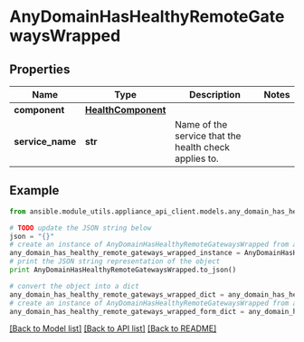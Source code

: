 # AnyDomainHasHealthyRemoteGatewaysWrapped


## Properties
Name | Type | Description | Notes
------------ | ------------- | ------------- | -------------
**component** | [**HealthComponent**](HealthComponent.md) |  | 
**service_name** | **str** | Name of the service that the health check applies to. | 

## Example

```python
from ansible.module_utils.appliance_api_client.models.any_domain_has_healthy_remote_gateways_wrapped import AnyDomainHasHealthyRemoteGatewaysWrapped

# TODO update the JSON string below
json = "{}"
# create an instance of AnyDomainHasHealthyRemoteGatewaysWrapped from a JSON string
any_domain_has_healthy_remote_gateways_wrapped_instance = AnyDomainHasHealthyRemoteGatewaysWrapped.from_json(json)
# print the JSON string representation of the object
print AnyDomainHasHealthyRemoteGatewaysWrapped.to_json()

# convert the object into a dict
any_domain_has_healthy_remote_gateways_wrapped_dict = any_domain_has_healthy_remote_gateways_wrapped_instance.to_dict()
# create an instance of AnyDomainHasHealthyRemoteGatewaysWrapped from a dict
any_domain_has_healthy_remote_gateways_wrapped_form_dict = any_domain_has_healthy_remote_gateways_wrapped.from_dict(any_domain_has_healthy_remote_gateways_wrapped_dict)
```
[[Back to Model list]](../README.md#documentation-for-models) [[Back to API list]](../README.md#documentation-for-api-endpoints) [[Back to README]](../README.md)


